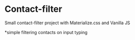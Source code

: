 # Contact-filter
Small contact-filter project with Materialize.css and Vanilla JS


*simple filtering contacts on input typing